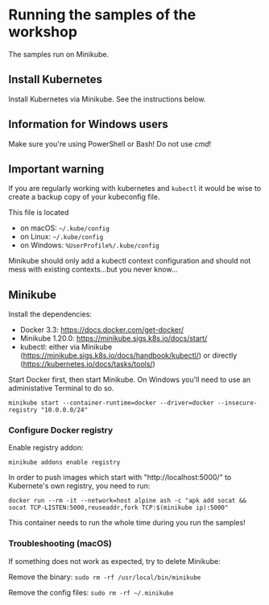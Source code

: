 # Running the samples of the workshop

The samples run on Minikube.

## Install Kubernetes

Install Kubernetes via Minikube. See the instructions below.

## Information for Windows users

Make sure you're using PowerShell or Bash! Do not use _cmd_!

## Important warning

If you are regularly working with kubernetes and `kubectl` it would be wise to create a backup copy of your kubeconfig file.

This file is located

- on macOS: `~/.kube/config`
- on Linux: `~/.kube/config`
- on Windows: `%UserProfile%/.kube/config`

Minikube should only add a kubectl context configuration and should not mess with existing contexts...but you never know...

## Minikube

Install the dependencies:

- Docker 3.3: <https://docs.docker.com/get-docker/>
- Minikube 1.20.0: <https://minikube.sigs.k8s.io/docs/start/>
- kubectl: either via Minikube (<https://minikube.sigs.k8s.io/docs/handbook/kubectl/>) or directly (<https://kubernetes.io/docs/tasks/tools/>)

Start Docker first, then start Minikube. On Windows you'll need to use an administative Terminal to do so.

`minikube start --container-runtime=docker --driver=docker --insecure-registry "10.0.0.0/24"`

### Configure Docker registry

Enable registry addon:

`minikube addons enable registry`

In order to push images which start with "http://localhost:5000/" to Kubernete's own registry, you need to run:

`docker run --rm -it --network=host alpine ash -c "apk add socat && socat TCP-LISTEN:5000,reuseaddr,fork TCP:$(minikube ip):5000"`

This container needs to run the whole time during you run the samples!

### Troubleshooting (macOS)

If something does not work as expected, try to delete Minikube:

Remove the binary: `sudo rm -rf /usr/local/bin/minikube`

Remove the config files: `sudo rm -rf ~/.minikube`

